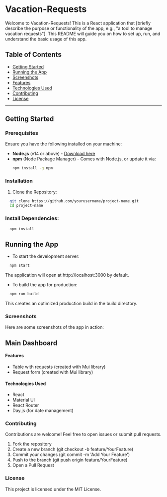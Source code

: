# Vacation-Requests

Welcome to Vacation-Requests! This is a React application that [briefly describe the purpose or functionality of the app, e.g., "a tool to manage vacation requests"]. This README will guide you on how to set up, run, and understand the basic usage of this app.

## Table of Contents

- [Getting Started](#getting-started)
- [Running the App](#running-the-app)
- [Screenshots](#screenshots)
- [Features](#features)
- [Technologies Used](#technologies-used)
- [Contributing](#contributing)
- [License](#license)

---

## Getting Started

### Prerequisites

Ensure you have the following installed on your machine:

- **Node.js** (v14 or above) - [Download here](https://nodejs.org/)
- **npm** (Node Package Manager) - Comes with Node.js, or update it via:
  ```bash
  npm install -g npm
  ```
  
### Installation
  1. Clone the Repository:
  
```bash
  git clone https://github.com/yourusername/project-name.git
  cd project-name
```

### Install Dependencies:
```bash
  npm install
```

## Running the App

- To start the development server:
```bash
  npm start
```
The application will open at http://localhost:3000 by default.

- To build the app for production:

```bash
  npm run build
```
This creates an optimized production build in the build directory.

### Screenshots
Here are some screenshots of the app in action:
## Main Dashboard

#### Features
- Table with requests (created with Mui library)
- Request form (created with Mui library)

#### Technologies Used
- React
- Material UI
- React Router
- Day.js (for date management)

### Contributing
Contributions are welcome! Feel free to open issues or submit pull requests.

1. Fork the repository
2. Create a new branch (git checkout -b feature/YourFeature)
3. Commit your changes (git commit -m 'Add Your Feature')
4. Push to the branch (git push origin feature/YourFeature)
5. Open a Pull Request

### License
This project is licensed under the MIT License.